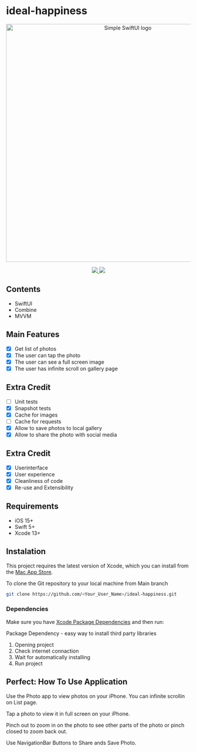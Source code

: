 # ideal-happiness

<p align="center">
    <img src="https://www.hackingwithswift.com/files/simple-swiftui/logo.png" alt="Simple SwiftUI logo" width="648" maxHeight="156" />
</p>

<p align="center">
    <a href="https://developer.apple.com/swift/" target="_blank">
        <img src="https://img.shields.io/badge/iOS-15.0+-blue.svg" />
    </a>
    <a href="https://developer.apple.com/swift/" target="_blank">
        <img src="https://img.shields.io/badge/Swift-5.6-brightgreen.svg" />
    </a>
</p>

## Contents
- SwiftUI
- Combine
- MVVM

## Main Features

- [x] Get list of photos
- [x] The user can tap the photo
- [x] The user can see a full screen image
- [x] The user has infinite scroll on gallery page

## Extra Credit

- [ ] Unit tests
- [x] Snapshot tests
- [x] Cache for images
- [ ] Cache for requests
- [x] Allow to save photos to local gallery
- [x] Allow to share the photo with social media

## Extra Credit

- [x] Userinterface
- [x] User experience
- [x] Cleanliness of code
- [x] Re-use and Extensibility

## Requirements

- iOS 15+
- Swift 5+
- Xcode 13+

## Instalation

This project requires the latest version of Xcode, which you can install from the [Mac App Store](https://itunes.apple.com/en/app/xcode/id497799835?mt=12).

To clone the Git repository to your local machine from Main branch

```sh
git clone https://github.com/<Your_User_Name>/ideal-happiness.git
```

### Dependencies 

Make sure you have [Xcode Package Dependencies](https://developer.apple.com/documentation/xcode/adding-package-dependencies-to-your-app) and then run: 

Package Dependency - easy way to install third party libraries

1. Opening project 
2. Check internet connaction 
3. Wait for automatically installing
4. Run project


## Perfect: How To Use Application

Use the Photo app  to  view  photos on your iPhone. You can infinite scrollin on List page.

Tap a photo to view it in full screen on your iPhone.

Pinch out to zoom in on the photo to see other parts of the photo or pinch closed to zoom back out.

Use NavigationBar Buttons to Share ands Save Photo.
